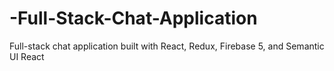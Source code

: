 # -Full-Stack-Chat-Application
Full-stack chat application built with React, Redux, Firebase 5, and Semantic UI React
